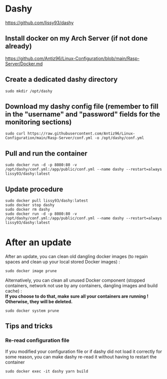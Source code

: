 # Dashy

https://github.com/lissy93/dashy

## Install docker on my Arch Server (if not done already)

https://github.com/Antiz96/Linux-Configuration/blob/main/Rasp-Server/Docker.md

## Create a dedicated dashy directory

```
sudo mkdir /opt/dashy
```

## Download my dashy config file (remember to fill in the "username" and "password" fields for the monitoring sections)

```
sudo curl https://raw.githubusercontent.com/Antiz96/Linux-Configuration/main/Rasp-Server/conf.yml -o /opt/dashy/conf.yml
```

## Pull and run the container 

```
sudo docker run -d -p 8080:80 -v /opt/dashy/conf.yml:/app/public/conf.yml --name dashy --restart=always lissy93/dashy:latest
```

## Update procedure

```
sudo docker pull lissy93/dashy:latest
sudo docker stop dashy
sudo docker rm dashy
sudo docker run -d -p 8080:80 -v /opt/dashy/conf.yml:/app/public/conf.yml --name dashy --restart=always lissy93/dashy:latest
```

# After an update

After an update, you can clean old dangling docker images (to regain spaces and clean up your local stored Docker images) :  

```
sudo docker image prune
```

Alternatively, you can clean all unused Docker component (stopped containers, network not use by any containers, dangling images and build cache) :  
**If you choose to do that, make sure all your containers are running ! Otherwise, they will be deleted.**  

```
sudo docker system prune
```

## Tips and tricks

### Re-read configuration file

If you modified your configuration file or if dashy did not load it correctly for some reason, you can make dashy re-read it without having to restart the container  

```
sudo docker exec -it dashy yarn build
```
